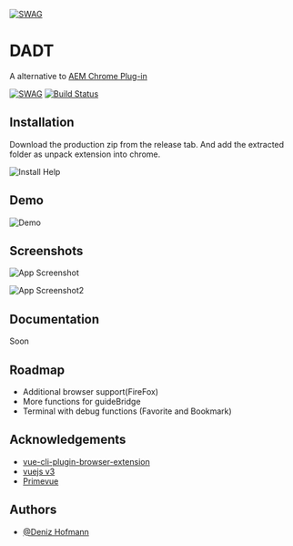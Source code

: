 [![SWAG](https://***REMOVED***/Hori4/NUyAfATa74.png/raw)](https://***REMOVED***/Hori4/ziwUSETe00.png/raw) 
# DADT

A alternative to [AEM Chrome Plug-in](https://chrome.google.com/webstore/detail/aem-chrome-plug-in/ejdcnikffjleeffpigekhccpepplaode?hl=de)


[![SWAG](https://img.shields.io/badge/100%25-SWAG-orange)](https://img.shields.io/badge/100%25-SWAG-orange) 
[![Build Status](https://***REMOVED***/api/badges/root/aem-dev-tools/status.svg)](https://***REMOVED***/root/aem-dev-tools)

## Installation

Download the production zip from the release tab. And add the extracted folder as unpack extension into chrome.

![Install Help](https://***REMOVED***/Hori4/VAsibeyI32.gif/raw)

    
## Demo

![Demo](https://***REMOVED***/Hori4/taluYIWU06.gif/raw)
## Screenshots

![App Screenshot](https://***REMOVED***/Hori4/NiMUkiPa55.png/raw)

![App Screenshot2](https://***REMOVED***/Hori4/qeWUNEYo21.png/raw)
  
## Documentation
Soon  

## Roadmap

- Additional browser support(FireFox)
- More functions for guideBridge
- Terminal with debug functions (Favorite and Bookmark)

  
## Acknowledgements

 - [vue-cli-plugin-browser-extension](https://github.com/adambullmer/vue-cli-plugin-browser-extension)
 - [vuejs v3](https://v3.vuejs.org/)
 - [Primevue](https://www.primefaces.org/primevue/)

  
## Authors

- [@Deniz Hofmann](https://git.legendary-drop.de/root)

  